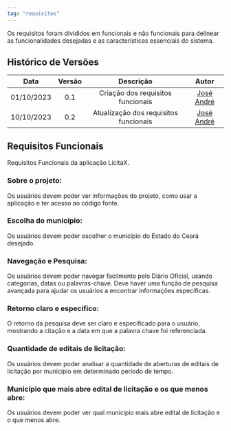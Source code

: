 ```yaml
---
tag: "requisitos"
---
```

Os requisitos foram divididos em funcionais e não funcionais para delinear as funcionalidades desejadas e as características essenciais do sistema.

## Histórico de Versões

| Data       | Versão | Descrição                      | Autor |
| :--------: | :----: | :----------------------------: | :-------: |
| 01/10/2023 |  0.1   |     Criação dos requisitos funcionais      | [José André](https://github.com/joseandre25) |
| 10/10/2023 |  0.2   |    Atualização dos requisitos funcionais   | [José André](https://github.com/joseandre25) |

## Requisitos Funcionais

Requisitos Funcionais da aplicação LicitaX.

### Sobre o projeto:
Os usuários devem poder ver informações do projeto, como usar a aplicação e ter acesso ao código fonte.

### Escolha do município:
Os usuários devem poder escolher o município do Estado do Ceará desejado.

### Navegação e Pesquisa:
Os usuários devem poder navegar facilmente pelo Diário Oficial, usando categorias, datas ou palavras-chave.
Deve haver uma função de pesquisa avançada para ajudar os usuários a encontrar informações específicas.

### Retorno claro e específico:
O retorno da pesquisa deve ser claro e especificado para o usuário, mostrando a citação e a data em que a palavra chave foi referenciada.

### Quantidade de editais de licitação:
Os usuários devem poder analisar a quantidade de aberturas de editais de licitação por município em determinado período de tempo.

### Município que mais abre edital de licitação e os que menos abre:
Os usuários devem poder ver qual município mais abre edital de licitação e o que menos abre.

